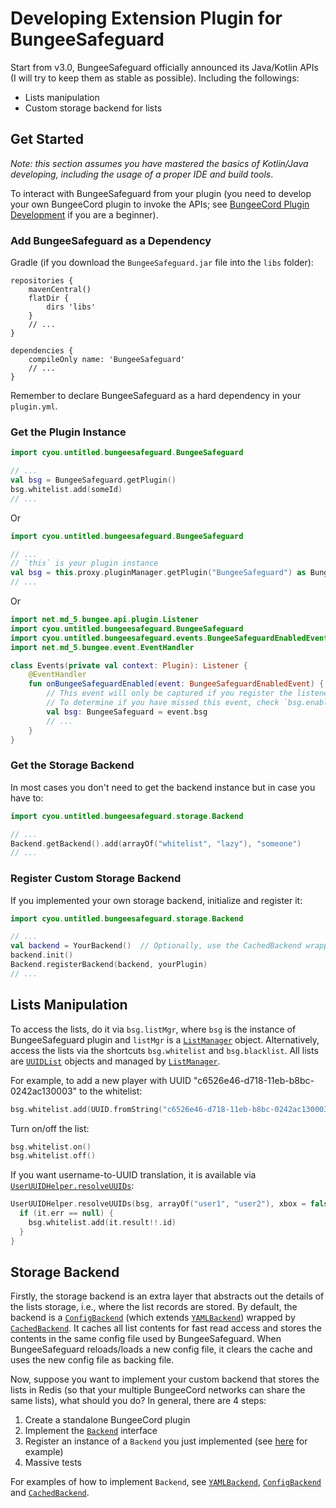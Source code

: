 # Developing Extension Plugin for BungeeSafeguard

Start from v3.0, BungeeSafeguard officially announced its Java/Kotlin APIs (I will try to keep them as stable as possible). Including the followings:

* Lists manipulation
* Custom storage backend for lists

## Get Started

*Note: this section assumes you have mastered the basics of Kotlin/Java developing, including the usage of a proper IDE and build tools*.

To interact with BungeeSafeguard from your plugin (you need to develop your own BungeeCord plugin to invoke the APIs; see [BungeeCord Plugin Development](https://www.spigotmc.org/wiki/bungeecord-plugin-development/) if you are a beginner).

### Add BungeeSafeguard as a Dependency

Gradle (if you download the `BungeeSafeguard.jar` file into the `libs` folder):

```
repositories {
    mavenCentral()
    flatDir {
        dirs 'libs'
    }
    // ...
}

dependencies {
    compileOnly name: 'BungeeSafeguard'
    // ...
}
```

Remember to declare BungeeSafeguard as a hard dependency in your `plugin.yml`.

### Get the Plugin Instance

```Kotlin
import cyou.untitled.bungeesafeguard.BungeeSafeguard

// ...
val bsg = BungeeSafeguard.getPlugin()
bsg.whitelist.add(someId)
// ...
```

Or

```Kotlin
import cyou.untitled.bungeesafeguard.BungeeSafeguard

// ...
// `this` is your plugin instance
val bsg = this.proxy.pluginManager.getPlugin("BungeeSafeguard") as BungeeSafeguard
// ...
```

Or

```Kotlin
import net.md_5.bungee.api.plugin.Listener
import cyou.untitled.bungeesafeguard.BungeeSafeguard
import cyou.untitled.bungeesafeguard.events.BungeeSafeguardEnabledEvent
import net.md_5.bungee.event.EventHandler

class Events(private val context: Plugin): Listener {
    @EventHandler
    fun onBungeeSafeguardEnabled(event: BungeeSafeguardEnabledEvent) {
        // This event will only be captured if you register the listener **before** BungeeSafeguard is enabled
        // To determine if you have missed this event, check `bsg.enabled`
        val bsg: BungeeSafeguard = event.bsg
        // ...
    }
}
```

### Get the Storage Backend

In most cases you don't need to get the backend instance but in case you have to:

```Kotlin
import cyou.untitled.bungeesafeguard.storage.Backend

// ...
Backend.getBackend().add(arrayOf("whitelist", "lazy"), "someone")
// ...
```

### Register Custom Storage Backend

If you implemented your own storage backend, initialize and register it:

```Kotlin
import cyou.untitled.bungeesafeguard.storage.Backend

// ...
val backend = YourBackend()  // Optionally, use the CachedBackend wrapper (please refer to the source code of cyou.untitled.bungeesafeguard.storage.Backend.CachedBackend)
backend.init()
Backend.registerBackend(backend, yourPlugin)
// ...
```

## Lists Manipulation

To access the lists, do it via `bsg.listMgr`, where `bsg` is the instance of BungeeSafeguard plugin and `listMgr` is a [`ListManager`](./src/main/kotlin/cyou/untitled/bungeesafeguard/list/ListManager.kt) object.
Alternatively, access the lists via the shortcuts `bsg.whitelist` and `bsg.blacklist`. All lists are [`UUIDList`](./src/main/kotlin/cyou/untitled/bungeesafeguard/list/UUIDList.kt) objects and managed by [`ListManager`](./src/main/kotlin/cyou/untitled/bungeesafeguard/list/ListManager.kt).

For example, to add a new player with UUID "c6526e46-d718-11eb-b8bc-0242ac130003" to the whitelist:

```Kotlin
bsg.whitelist.add(UUID.fromString("c6526e46-d718-11eb-b8bc-0242ac130003"))
```

Turn on/off the list:

```Kotlin
bsg.whitelist.on()
bsg.whitelist.off()
```

If you want username-to-UUID translation, it is available via [`UserUUIDHelper.resolveUUIDs`](./src/main/kotlin/cyou/untitled/bungeesafeguard/helpers/UserUUIDHelper.kt):

```Kotlin
UserUUIDHelper.resolveUUIDs(bsg, arrayOf("user1", "user2"), xbox = false) {
  if (it.err == null) {
    bsg.whitelist.add(it.result!!.id)
  }
}
```

## Storage Backend

Firstly, the storage backend is an extra layer that abstracts out the details of the lists storage, i.e., where the list records are stored.
By default, the backend is a [`ConfigBackend`](./src/main/kotlin/cyou/untitled/bungeesafeguard/storage/ConfigBackend.kt) (which extends [`YAMLBackend`](./src/main/kotlin/cyou/untitled/bungeesafeguard/storage/YAMLBackend.kt)) wrapped by [`CachedBackend`](./src/main/kotlin/cyou/untitled/bungeesafeguard/storage/CachedBackend.kt). It caches all list contents for fast read access and stores the contents in the same config file used by BungeeSafeguard. When BungeeSafeguard reloads/loads a new config file, it clears the cache and uses the new config file as backing file.

Now, suppose you want to implement your custom backend that stores the lists in Redis (so that your multiple BungeeCord networks can share the same lists), what should you do? In general, there are 4 steps:

1. Create a standalone BungeeCord plugin
2. Implement the [`Backend`](./src/main/kotlin/cyou/untitled/bungeesafeguard/storage/Backend.kt) interface
3. Register an instance of a `Backend` you just implemented (see [here](#register-custom-storage-backend) for example)
4. Massive tests

For examples of how to implement `Backend`, see [`YAMLBackend`](./src/main/kotlin/cyou/untitled/bungeesafeguard/storage/YAMLBackend.kt), [`ConfigBackend`](./src/main/kotlin/cyou/untitled/bungeesafeguard/storage/ConfigBackend.kt) and [`CachedBackend`](./src/main/kotlin/cyou/untitled/bungeesafeguard/storage/CachedBackend.kt).
